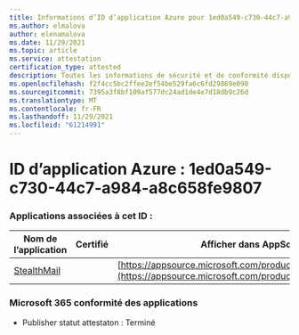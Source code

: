 ```yaml
---
title: Informations d’ID d’application Azure pour 1ed0a549-c730-44c7-a984-a8c658fe9807
ms.author: elmalova
author: elenamalova
ms.date: 11/29/2021
ms.topic: article
ms.service: attestation
certification_type: attested
description: Toutes les informations de sécurité et de conformité disponibles pour 1ed0a549-c730-44c7-a984-a8c658fe9807.
ms.openlocfilehash: f2f4cc5bc2ffee2ef54be529fa6c6fd29869e090
ms.sourcegitcommit: 7395a3f8bf109af577dc24ad1de4e7d18db9c26d
ms.translationtype: MT
ms.contentlocale: fr-FR
ms.lasthandoff: 11/29/2021
ms.locfileid: "61214991"
---
```

# <a name="azure-app-id-1ed0a549-c730-44c7-a984-a8c658fe9807"></a>ID d’application Azure : 1ed0a549-c730-44c7-a984-a8c658fe9807


### <a name="apps-associated-with-this-id"></a>Applications associées à cet ID :
| **Nom de l’application** | **Certifié** | **Afficher dans AppSource** |
|--------------|---------------|-----------------------|
| [StealthMail](https://docs.microsoft.com/microsoft-365-app-certification/forward/WA200001748) |  | [https://appsource.microsoft.com/product/office/WA200001748](https://appsource.microsoft.com/product/office/WA200001748) |

### <a name="microsoft-365-app-compliance-status"></a>Microsoft 365 conformité des applications
- Publisher statut attestaton : Terminé
